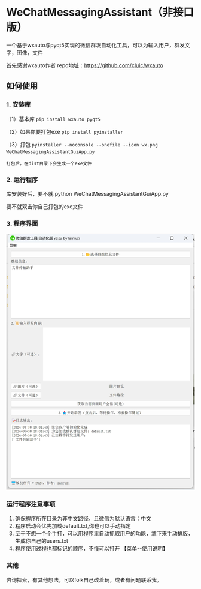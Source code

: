 # WeChatMessagingAssistant（非接口版）

一个基于wxauto与pyqt5实现的微信群发自动化工具，可以为输入用户，群发文字，图像，文件

首先感谢wxauto作者 repo地址：https://github.com/cluic/wxauto

## 如何使用

### 1. 安装库
 （1）基本库
    ```
    pip install wxauto pyqt5
    ```

 （2）如果你要打包exe
    ```
    pip install pyinstaller
    ```
 
 （3）打包
    ```
    pyinstaller --noconsole --onefile --icon wx.png WeChatMessagingAssistantGuiApp.py
    ```

    打包后，在dist目录下会生成一个exe文件

### 2. 运行程序

库安装好后，要不就 python WeChatMessagingAssistantGuiApp.py

要不就双击你自己打包的exe文件

### 3. 程序界面

![alt text](WeChatMessagingAssistantGuiApp.png)

### 运行程序注意事项

1. 确保程序所在目录为非中文路径，且微信为默认语言：中文
2. 程序启动会优先加载default.txt,你也可以手动指定
3. 至于不想一个个手打，可以用程序里自动抓取用户的功能，拿下来手动排版，生成你自己的users.txt
4. 程序使用过程也都标记的顺序，不懂可以打开 【菜单--使用说明】

### 其他

咨询探索，有其他想法，可以folk自己改着玩，或者有问题联系我。

